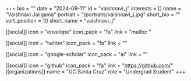 +++
bio = "" 
date = "2024-09-11" 
id = "vaishnavi_j" 
interests = [] 
name = "Vaishnavi Jaligama" 
portrait = "/portraits/vaishnavi_j.jpg" 
short_bio = "" 
sort_position = 10
 short_name = "vaishnavi_j" 

[[social]] 
    icon = "envelope" 
    icon_pack = "fa" 
    link = "mailto: "

 [[social]] 
    icon = "twitter" 
    icon_pack = "fa" 
    link = "" 

[[social]] 
    icon = "google-scholar" 
    icon_pack = "ai" 
    link = "" 

[[social]] 
    icon = "github" 
    icon_pack = "fa" 
    link = "https://github.com/" 
[[organizations]] 
     name = "UC Santa Cruz" 
      role = "Undergrad Student" 
+++